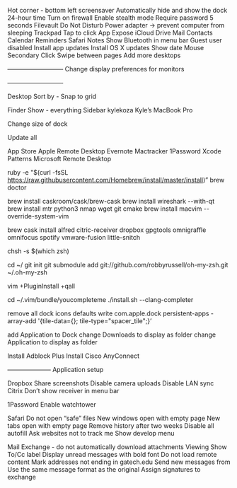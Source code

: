 Hot corner - bottom left screensaver
Automatically hide and show the dock
24-hour time
Turn on firewall
	Enable stealth mode
Require password 5 seconds
Filevault
Do Not Disturb
Power adapter -> prevent computer from sleeping
Trackpad
	Tap to click
	App Expose
iCloud
	Drive
	Mail
	Contacts
	Calendar
	Reminders
	Safari
	Notes
Show Bluetooth in menu bar
Guest user disabled
Install app updates
Install OS X updates
Show date
Mouse
	Secondary Click
	Swipe between pages
Add more desktops

—————————
Change display preferences for monitors

—————————


Desktop
	Sort by - Snap to grid

Finder
	Show - everything
	Sidebar
		kylekoza
		Kyle’s MacBook Pro

Change size of dock

Update all

App Store
	Apple Remote Desktop
	Evernote
	Mactracker
	1Password
	Xcode
	Patterns
	Microsoft Remote Desktop
	
ruby -e "$(curl -fsSL https://raw.githubusercontent.com/Homebrew/install/master/install)”
brew doctor

brew install caskroom/cask/brew-cask
brew install wireshark --with-qt
brew install mtr python3 nmap wget git cmake
brew install macvim --override-system-vim

brew cask install
	alfred
	citric-receiver
	dropbox
	gpgtools
	omnigraffle
	omnifocus
	spotify
	vmware-fusion
	little-snitch

chsh -s $(which zsh)

cd ~/
git init
git submodule add git://github.com/robbyrussell/oh-my-zsh.git ~/.oh-my-zsh


vim +PluginInstall +qall

cd ~/.vim/bundle/youcompleteme
./install.sh --clang-completer

remove all dock icons
defaults write com.apple.dock persistent-apps -array-add '{tile-data={}; tile-type="spacer_tile";}’

add Application to Dock
change Downloads to display as folder
change Application to display as folder

Install Adblock Plus
Install Cisco AnyConnect

———————
Application setup

Dropbox
	Share screenshots
	Disable camera uploads
	Disable LAN sync
Citrix
	Don’t show receiver in menu bar 

1Password
	Enable watchtower

Safari
	Do not open “safe” files
	New windows open with empty page
	New tabs open with empty page
	Remove history after two weeks
	Disable all autofill
	Ask websites not to track me
	Show develop menu

Mail
	Exchange - do not automatically download attachments
	Viewing
		Show To/Cc label
		Display unread messages with bold font
		Do not load remote content
	Mark addresses not ending in gatech.edu
	Send new messages from
	Use the same message format as the original
	Assign signatures to exchange


